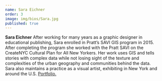 ```yaml
---
name: Sara Eichner
order: 3
image: img/bios/Sara.jpg
published: true
---
```


**Sara Eichner** After working for many years as a graphic designer in educational publishing, Sara enrolled in Pratt’s SAVI GIS program in 2015. After completing the program she worked with the Pratt SAVI on the CreateNYC Cultural Plan for All New Yorkers. Her work uses GIS and tells stories with complex data while not losing sight of the texture and complexities of the urban geography and communities behind the data. Sara also maintains a practice as a visual artist, exhibiting in New York and around the U.S. [Portfolio.](https://www.saraeichnergis.com/ "Sara's Portfolio")
